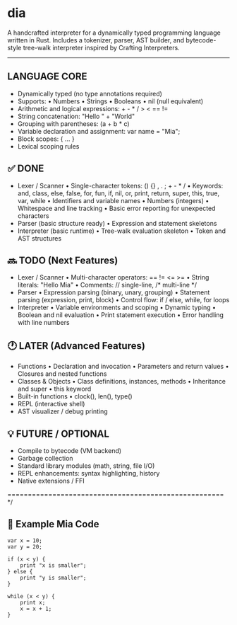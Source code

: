 # dia
A handcrafted interpreter for a dynamically typed programming language  written in Rust. 
Includes a tokenizer, parser, AST builder, and bytecode-style tree-walk interpreter inspired by Crafting Interpreters.

-----------------------------------------------------
LANGUAGE CORE
-----------------------------------------------------
- Dynamically typed (no type annotations required) 
- Supports:
    • Numbers
    • Strings
    • Booleans
    • nil (null equivalent)
- Arithmetic and logical expressions: + - * / > < == !=
- String concatenation: "Hello " + "World"
- Grouping with parentheses: (a + b * c)
- Variable declaration and assignment: var name = "Mia";
- Block scopes: { ... }
- Lexical scoping rules



✅ DONE
-----------------------------------------------------
- Lexer / Scanner
    • Single-character tokens: () {} , . ; + - * /
    • Keywords: and, class, else, false, for, fun, if, nil, or, print, return, super, this, true, var, while
    • Identifiers and variable names
    • Numbers (integers)
    • Whitespace and line tracking
    • Basic error reporting for unexpected characters
- Parser (basic structure ready)
    • Expression and statement skeletons
- Interpreter (basic runtime)
    • Tree-walk evaluation skeleton
    • Token and AST structures

🔜 TODO (Next Features)
-----------------------------------------------------
- Lexer / Scanner
    • Multi-character operators: == != <= >=
    • String literals: "Hello Mia"
    • Comments: // single-line, /* multi-line */
- Parser
    • Expression parsing (binary, unary, grouping)
    • Statement parsing (expression, print, block)
    • Control flow: if / else, while, for loops
- Interpreter
    • Variable environments and scoping
    • Dynamic typing
    • Boolean and nil evaluation
    • Print statement execution
    • Error handling with line numbers

🕐 LATER (Advanced Features)
-----------------------------------------------------
- Functions
    • Declaration and invocation
    • Parameters and return values
    • Closures and nested functions
- Classes & Objects
    • Class definitions, instances, methods
    • Inheritance and super
    • this keyword
- Built-in functions
    • clock(), len(), type()
- REPL (interactive shell)
- AST visualizer / debug printing

💡 FUTURE / OPTIONAL
-----------------------------------------------------
- Compile to bytecode (VM backend)
- Garbage collection
- Standard library modules (math, string, file I/O)
- REPL enhancements: syntax highlighting, history
- Native extensions / FFI

=====================================================
*/


## 🧩 Example Mia Code

```mia
var x = 10;
var y = 20;

if (x < y) {
    print "x is smaller";
} else {
    print "y is smaller";
}

while (x < y) {
    print x;
    x = x + 1;
}
```
